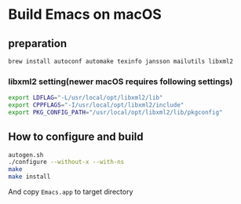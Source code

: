 # Build Emacs on macOS

## preparation

```bash
brew install autoconf automake texinfo jansson mailutils libxml2
```

### libxml2 setting(newer macOS requires following settings)

```bash
export LDFLAG="-L/usr/local/opt/libxml2/lib"
export CPPFLAGS="-I/usr/local/opt/libxml2/include"
export PKG_CONFIG_PATH="/usr/local/opt/libxml2/lib/pkgconfig"
```

## How to configure and build

```bash
autogen.sh
./configure --without-x --with-ns
make
make install
```

And copy `Emacs.app` to target directory
